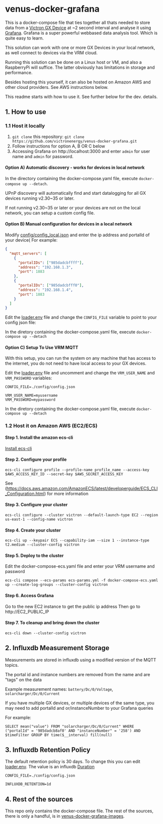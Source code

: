 # venus-docker-grafana

This is a docker-compose file that ties together all thats needed to store data from a
[Victron GX Device](https://www.victronenergy.com/live/venus-os:start) at ~2 second interval and analyse it using
[Grafana](https://grafana.com/). Grafana is a super powerful webbased data analysis tool.
Which is quite easy to learn.

This solution can work with one or more GX Devices in your local network, as well connect
to devices via the VRM cloud.

Running this solution can be done on a Linux host or VM, and also a RaspberryPi will
suffice. The latter obviously has limitations in storage and performance.

Besides hosting this yourself, it can also be hosted on Amazon AWS and other cloud
providers. See AWS instructions below.

This readme starts with how to use it. See further below for the dev. details.

## 1. How to use

### 1.1 Host it locally

1. `git clone` this repository: `git clone https://github.com/victronenergy/venus-docker-grafana.git`
2. Follow instructions for option A, B OR C below
3. Accessing Grafana on http://localhost:3000 and enter `admin` for user name and `admin` for password.

#### Option A) Automatic discovery - works for devices in local network

In the directory containing the docker-compose.yaml file, execute `docker-compose up --detach`.

UPnP discovery will automatically find and start datalogging for all GX devices running
v2.30~35 or later.

If not running v2.30~35 or later or your devices are not on the local network, you can setup
a custom config file.

#### Option B) Manual configuration for devices in a local network

Modify [config/config_local.json](config/config_local.json) and enter the ip address and portalId of your device(
For example:

```json
{
  "mqtt_servers": [
    {
      "portalIDs": ["985dadcbffff"],
      "address": "192.168.1.3",
      "port": 1883
    },
    {
      "portalIDs": ["985dadcbfff0"],
      "address": "192.168.1.4",
      "port": 1883
    }
  ]
}
```


Edit the [loader.env](loader.env) file and change the `CONFIG_FILE` variable to point to your config json file:

In the diretory containing the docker-compose.yaml file, execute `docker-compose up --detach`

#### Option C) Setup To Use VRM MQTT

With this setup, you can run the system on any machine that has access to the internet, you do not
need to have local access to your GX devices.

Edit the [loader.env](loader.env) file and uncomment and change the `VRM_USER_NAME` and `VRM_PASSWORD` variables:

```
CONFIG_FILE=./config/config.json

VRM_USER_NAME=myusername
VRM_PASSWORD=mypassword
```

In the diretory containing the docker-compose.yaml file, execute `docker-compose up --detach`

### 1.2 Host it on Amazon AWS (EC2/ECS)

#### Step 1. Install the amazon ecs-cli
[Install ecs-cli](https://docs.aws.amazon.com/AmazonECS/latest/developerguide/ECS_CLI_installation.html)

#### Step 2. Configure your profile
`ecs-cli configure profile --profile-name profile_name --access-key $AWS_ACCESS_KEY_ID --secret-key $AWS_SECRET_ACCESS_KEY`

See (https://docs.aws.amazon.com/AmazonECS/latest/developerguide/ECS_CLI_Configuration.html) for more information

#### Step 3. Configure your cluster
`ecs-cli configure --cluster victron --default-launch-type EC2 --region us-east-1 --config-name victron`

#### Step 4.  Create your cluster 
`ecs-cli up --keypair ECS --capability-iam --size 1 --instance-type t2.medium --cluster-config victron`

#### Step 5. Deploy to the cluster

Edit the docker-compose-ecs.yaml file and enter your VRM username and password

`ecs-cli compose --ecs-params ecs-params.yml -f docker-compose-ecs.yaml up --create-log-groups --cluster-config victron`

#### Step 6. Access Grafana
Go to the new EC2 instance to get the public ip address
Then go to http://EC2_PUBLIC_IP

#### Step 7. To cleanup and bring down the cluster
`ecs-cli down --cluster-config victron`


## 2. Influxdb Measurement Storage

Measurements are stored in influxdb using a modified version of the MQTT topics.

The portal id and instance numbers are removed from the name and are "tags" on the data

Example measurement names: `battery/Dc/0/Voltage`, `solarcharger/Dc/0/Current`

If you have multiple GX devices, or multiple devices of the same type, you may need to add
portalId and or/instanceNumber to your Grafana queries

For example: 
```
SELECT mean("value") FROM "solarcharger/Dc/0/Current" WHERE ("portalId" = '985dadcb8af0' AND "instanceNumber" = '258') AND $timeFilter GROUP BY time($__interval) fill(null)
```

## 3. Influxdb Retention Policy

The default retention policy is 30 days. To change this you can edit [loader.env](loader.env). The value is an influxdb [Duration](https://docs.influxdata.com/influxdb/v1.7/query_language/spec/#durations)

```
CONFIG_FILE=./config/config.json

INFLUXDB_RETENTION=1d
```

## 4. Rest of the sources

This repo only contains the docker-compose file. The rest of the sources, there is only a handful, is in
[venus-docker-grafana-images](https://github.com/victronenergy/venus-docker-grafana-images).
